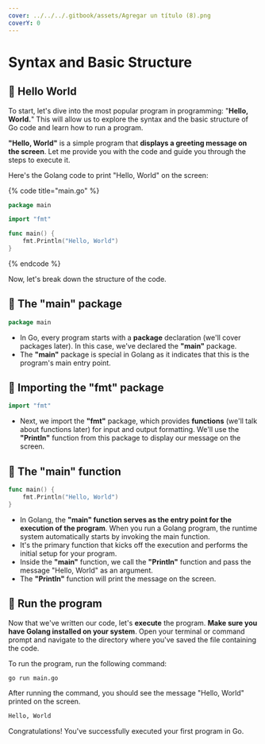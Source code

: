 ```yaml
---
cover: ../../../.gitbook/assets/Agregar un título (8).png
coverY: 0
---
```


# Syntax and Basic Structure

## 🍿 Hello World

To start, let's dive into the most popular program in programming: "**Hello, World.**" This will allow us to explore the syntax and the basic structure of Go code and learn how to run a program.

**"Hello, World"** is a simple program that **displays a greeting message on the screen**. Let me provide you with the code and guide you through the steps to execute it.

Here's the Golang code to print "Hello, World" on the screen:

{% code title="main.go" %}
```go
package main

import "fmt"

func main() {
    fmt.Println("Hello, World")
}
```
{% endcode %}

Now, let's break down the structure of the code.

## 🍿 The "main" package

```go
package main
```

* In Go, every program starts with a **package** declaration (we'll cover packages later). In this case, we've declared the **"main"** package.
* The **"main"** package is special in Golang as it indicates that this is the program's main entry point.

## 🍿 Importing the "fmt" package

```go
import "fmt"
```

* Next, we import the **"fmt"** package, which provides **functions** (we'll talk about functions later) for input and output formatting. We'll use the **"Println"** function from this package to display our message on the screen.

## 🍿 The "main" function

```go
func main() {
    fmt.Println("Hello, World")
}
```

* In Golang, the **"main" function serves as the entry point for the execution of the program**. When you run a Golang program, the runtime system automatically starts by invoking the main function.
* It's the primary function that kicks off the execution and performs the initial setup for your program.
* Inside the **"main"** function, we call the **"Println"** function and pass the message "Hello, World" as an argument.
* The **"Println"** function will print the message on the screen.

## 🍿 Run the program

Now that we've written our code, let's **execute** the program. **Make sure you have Golang installed on your system**. Open your terminal or command prompt and navigate to the directory where you've saved the file containing the code.

To run the program, run the following command:

```bash
go run main.go
```

After running the command, you should see the message "Hello, World" printed on the screen.

```bash
Hello, World
```

Congratulations! You've successfully executed your first program in Go.
